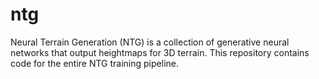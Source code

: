 # ntg
Neural Terrain Generation (NTG) is a collection of generative neural networks that output heightmaps for 3D terrain. This repository contains code for the entire NTG training pipeline.
